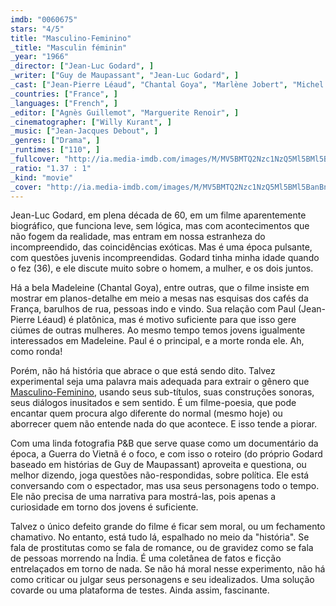 ```yaml
---
imdb: "0060675"
stars: "4/5"
title: "Masculino-Feminino"
_title: "Masculin féminin"
_year: "1966"
_director: ["Jean-Luc Godard", ]
_writer: ["Guy de Maupassant", "Jean-Luc Godard", ]
_cast: ["Jean-Pierre Léaud", "Chantal Goya", "Marlène Jobert", "Michel Debord", "Catherine-Isabelle Duport", "Evabritt Strandberg", "Birger Malmsten", "Yves Afonso", "Henri Attal", ]
_countries: ["France", ]
_languages: ["French", ]
_editor: ["Agnès Guillemot", "Marguerite Renoir", ]
_cinematographer: ["Willy Kurant", ]
_music: ["Jean-Jacques Debout", ]
_genres: ["Drama", ]
_runtimes: ["110", ]
_fullcover: "http://ia.media-imdb.com/images/M/MV5BMTQ2Nzc1NzQ5Ml5BMl5BanBnXkFtZTcwNjMzMjEzMQ@@.jpg"
_ratio: "1.37 : 1"
_kind: "movie"
_cover: "http://ia.media-imdb.com/images/M/MV5BMTQ2Nzc1NzQ5Ml5BMl5BanBnXkFtZTcwNjMzMjEzMQ@@._V1._SX100_SY140_.jpg"
---
```

Jean-Luc Godard, em plena década de 60, em um filme aparentemente biográfico, que funciona leve, sem lógica, mas com acontecimentos que não fogem da realidade, mas entram em nossa estranheza do incompreendido, das coincidências exóticas. Mas é uma época pulsante, com questões juvenis incompreendidas. Godard tinha minha idade quando o fez (36), e ele discute muito sobre o homem, a mulher, e os dois juntos.

Há a bela Madeleine (Chantal Goya), entre outras, que o filme insiste em mostrar em planos-detalhe em meio a mesas nas esquisas dos cafés da França, barulhos de rua, pessoas indo e vindo. Sua relação com Paul (Jean-Pierre Léaud) é platônica, mas é motivo suficiente para que isso gere ciúmes de outras mulheres. Ao mesmo tempo temos jovens igualmente interessados em Madeleine. Paul é o principal, e a morte ronda ele. Ah, como ronda!

Porém, não há história que abrace o que está sendo dito. Talvez experimental seja uma palavra mais adequada para extrair o gênero que [Masculino-Feminino](/masculinofeminino), usando seus sub-títulos, suas construções sonoras, seus diálogos inusitados e sem sentido. É um filme-poesia, que pode encantar quem procura algo diferente do normal (mesmo hoje) ou aborrecer quem não entende nada do que acontece. E isso tende a piorar.

Com uma linda fotografia P&B que serve quase como um documentário da época, a Guerra do Vietnã é o foco, e com isso o roteiro (do próprio Godard baseado em histórias de Guy de Maupassant) aproveita e questiona, ou melhor dizendo, joga questões não-respondidas, sobre política. Ele está conversando com o espectador, mas usa seus personagens todo o tempo. Ele não precisa de uma narrativa para mostrá-las, pois apenas a curiosidade em torno dos jovens é suficiente.

Talvez o único defeito grande do filme é ficar sem moral, ou um fechamento chamativo. No entanto, está tudo lá, espalhado no meio da "história". Se fala de prostitutas como se fala de romance, ou de gravidez como se fala de pessoas morrendo na Índia. É uma coletânea de fatos e ficção entrelaçados em torno de nada. Se não há moral nesse experimento, não há como criticar ou julgar seus personagens e seu idealizados. Uma solução covarde ou uma plataforma de testes. Ainda assim, fascinante.
